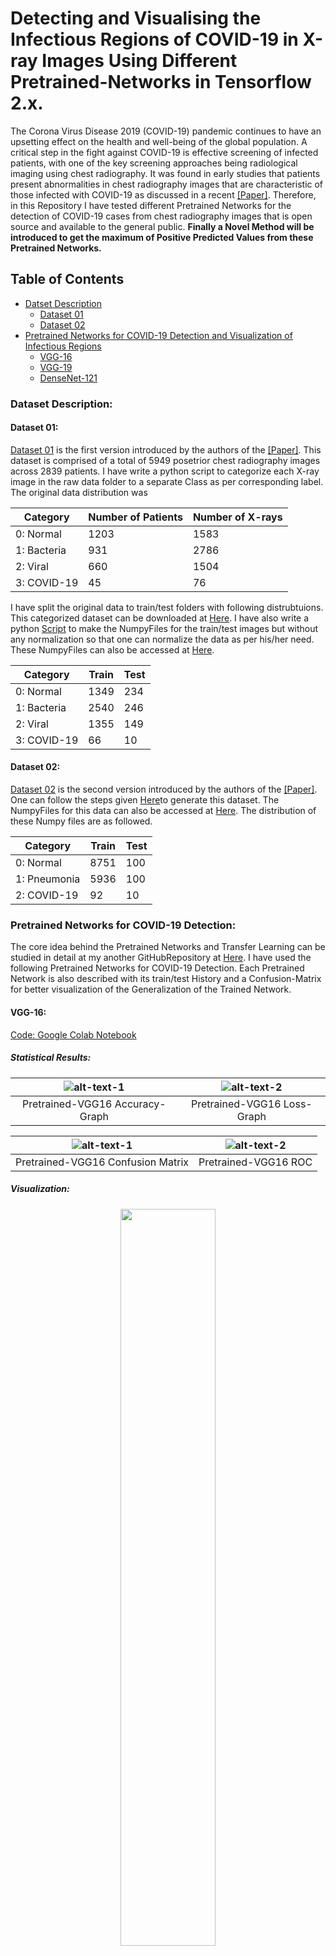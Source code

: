 # Detecting and Visualising the Infectious Regions of COVID-19 in X-ray Images Using Different Pretrained-Networks in Tensorflow 2.x.
The Corona Virus Disease 2019 (COVID-19) pandemic continues to have an upsetting effect on the health and well-being of the global population. A critical step in the fight against COVID-19 is effective screening of infected patients, with one of the key screening approaches being radiological imaging using chest radiography. It was found in early studies that patients present abnormalities in chest radiography images that are characteristic of those infected with COVID-19 as discussed in a recent [[Paper]](https://arxiv.org/abs/2003.09871). Therefore, in this Repository I have tested different Pretrained Networks for the detection of COVID-19 cases from chest radiography images that is open source and available to the general public. **Finally a Novel Method will be introduced to get the maximum of Positive Predicted Values from these Pretrained Networks.**

## Table of Contents
  + [Datset Description](#dataset-description)
    + [Dataset 01](#dataset-01)
    + [Dataset 02](#dataset-02)
  + [Pretrained Networks for COVID-19 Detection and Visualization of Infectious Regions](#pretrained-networks-for-covid-19-detection)
    + [VGG-16](#vgg-16)
    + [VGG-19](#vgg-19)
    + [DenseNet-121](#densenet-121)
    
### Dataset Description:
#### Dataset 01:
[Dataset 01](https://drive.google.com/drive/folders/1wHtxo0O0uZMZ-A71pK1PVRnC3hOvIF14?usp=sharing) is the first version introduced by the authors of the [[Paper]](https://arxiv.org/abs/2003.09871). This dataset is comprised of a total of 5949 posetrior chest radiography images across 2839 patients. I have write a python script to categorize each X-ray image in the raw data folder to a separate Class as per corresponding label. The original data distribution was

| Category    | Number of Patients | Number of X-rays |
| ----------  | -------------      | -------------    |
| 0: Normal   | 1203               | 1583             |
| 1: Bacteria | 931                | 2786             |
| 2: Viral    | 660                | 1504             |
| 3: COVID-19 | 45                 | 76               |

I have split the original data to train/test folders with following distrubtuions. This categorized dataset can be downloaded at [Here](https://drive.google.com/drive/folders/1wHtxo0O0uZMZ-A71pK1PVRnC3hOvIF14?usp=sharing). I have also write a python [Script](https://github.com/zeeshannisar/COVID-19/blob/master/datasets/Read%20Dataset%20and%20Make%20Numpy%20Files.ipynb) to make the NumpyFiles for the train/test images but without any normalization so that one can normalize the data as per his/her need. These NumpyFiles can also be accessed at [Here](https://drive.google.com/drive/folders/1zpwOSHDtdSuGFHB9MosBK6EdyPfQp2Hv?usp=sharing).

| Category    | Train | Test |
| ----------  | ----- | ---- |
| 0: Normal   | 1349  | 234  |
| 1: Bacteria | 2540  | 246  |
| 2: Viral    | 1355  | 149  |
| 3: COVID-19 | 66    | 10   |

#### Dataset 02: 
[Dataset 02](https://drive.google.com/drive/folders/1NLjyns6qJcQE8zZ8OZ-xfNMatcLLnMJO?usp=sharing) is the second version introduced by the authors of the [[Paper]](https://arxiv.org/abs/2003.09871). One can follow the steps given [Here](https://github.com/lindawangg/COVID-Net/blob/master/docs/COVIDx.md)to generate this dataset. The NumpyFiles for this data can also be accessed at [Here](https://drive.google.com/drive/folders/1NLjyns6qJcQE8zZ8OZ-xfNMatcLLnMJO?usp=sharing). The distribution of these Numpy files are as followed.

| Category    | Train | Test |
| ----------  | ----- | ---- |
| 0: Normal   | 8751  | 100  |
| 1: Pneumonia | 5936  | 100  |
| 2: COVID-19 | 92    | 10   |

### Pretrained Networks for COVID-19 Detection:
The core idea behind the Pretrained Networks and Transfer Learning can be studied in detail at my another GitHubRepository at [Here](https://github.com/zeeshannisar/Transfer-Learning-and-Fine-Tuning-with-Pre-Trained-Networks). I have used the following Pretrained Networks for COVID-19 Detection. Each Pretrained Network is also described with its train/test History and a Confusion-Matrix for better visualization of the Generalization of the Trained Network.

#### VGG-16:
[Code: Google Colab Notebook](https://github.com/zeeshannisar/COVID-19/blob/master/Vgg16-Transfer%20Learning-COVID19.ipynb)


##### Statistical Results:

|![alt-text-1](https://github.com/zeeshannisar/COVID-19/blob/master/Train-Test%20History/Accuracy/VGG16-Accuracy-Graph.png "Accuracy") | ![alt-text-2](https://github.com/zeeshannisar/COVID-19/blob/master/Train-Test%20History/Loss/VGG16-loss-Graph.png "Loss") |
|:---:|:---:|
| Pretrained-VGG16 Accuracy-Graph | Pretrained-VGG16 Loss-Graph |


|![alt-text-1](https://github.com/zeeshannisar/COVID-19/blob/master/ReadMe%20Images/VGG16-cm.png "Confusion Matrix") | ![alt-text-2](https://github.com/zeeshannisar/COVID-19/blob/master/ReadMe%20Images/VGG16-roc.png "ROC Curve") |
|:---:|:---:|
| Pretrained-VGG16 Confusion Matrix | Pretrained-VGG16 ROC |

##### Visualization:
<p align="center">
    <img src="https://github.com/zeeshannisar/COVID-19/blob/master/ReadMe%20Images/VGG16-visualization.png", width=55%, height=55%>
</p>


#### VGG-19:

##### Implementation:
[Code: Google Colab Notebook](https://github.com/zeeshannisar/COVID-19/blob/master/Vgg19-Transfer%20Learning-COVID19.ipynb)


##### Statistical Results:

|![alt-text-1](https://github.com/zeeshannisar/COVID-19/blob/master/Train-Test%20History/Accuracy/VGG19-Accuracy-Graph.png "Accuracy") | ![alt-text-2](https://github.com/zeeshannisar/COVID-19/blob/master/Train-Test%20History/Loss/VGG19-loss-Graph.png "Loss") |
|:---:|:---:|
| Pretrained-VGG19 Accuracy-Graph | Pretrained-VGG19 Loss-Graph |


|![alt-text-1](https://github.com/zeeshannisar/COVID-19/blob/master/ReadMe%20Images/VGG19-cm.png "Confusion Matrix") | ![alt-text-2](https://github.com/zeeshannisar/COVID-19/blob/master/ReadMe%20Images/VGG19-roc.png "ROC Curve") |
|:---:|:---:|
| Pretrained-VGG19 Confusion Matrix | Pretrained-VGG19 ROC |

##### Visualization:
<p align="center">
    <img src="https://github.com/zeeshannisar/COVID-19/blob/master/ReadMe%20Images/VGG19-visualization.png", width=55%, height=55%>
</p>


#### DenseNet-121:
[Code: Google Colab Notebook](https://github.com/zeeshannisar/COVID-19/blob/master/DenseNet121-Transfer%20Learning-COVID19.ipynb)


##### Statistical Results:

|![alt-text-1](https://github.com/zeeshannisar/COVID-19/blob/master/Train-Test%20History/Accuracy/DenseNet121-Accuracy-Graph.png "Accuracy") | ![alt-text-2](https://github.com/zeeshannisar/COVID-19/blob/master/Train-Test%20History/Loss/DenseNet121-loss-Graph.png "Loss") |
|:---:|:---:|
| Pretrained-DenseNet121 Accuracy-Graph | Pretrained-DenseNet121 Loss-Graph |

|![alt-text-1](https://github.com/zeeshannisar/COVID-19/blob/master/ReadMe%20Images/DenseNet121-cm.png "Confusion Matrix") | ![alt-text-2](https://github.com/zeeshannisar/COVID-19/blob/master/ReadMe%20Images/DenseNet121-roc.png "ROC Curve") |
|:---:|:---:|
| Pretrained-DenseNet121 Confusion Matrix | Pretrained-DenseNet121 ROC |

##### Visualization:
<p align="center">
    <img src="https://github.com/zeeshannisar/COVID-19/blob/master/ReadMe%20Images/DenseNet121-visualization-0.png", width=55%, height=55%>
</p>

